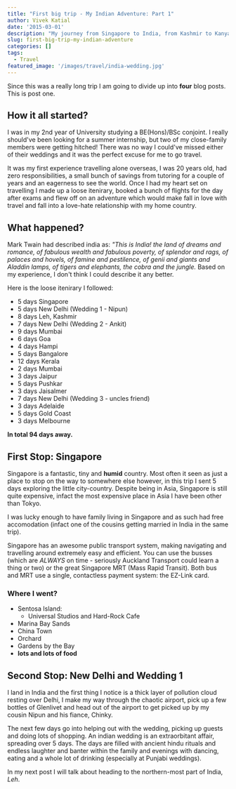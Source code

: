 ```yaml
---
title: "First big trip - My Indian Adventure: Part 1"
author: Vivek Katial
date: '2015-03-01'
description: "My journey from Singapore to India, from Kashmir to Kanyakumari, then to Australia for the Cricket World Cup"
slug: first-big-trip-my-indian-adventure
categories: []
tags:
  - Travel
featured_image: '/images/travel/india-wedding.jpg'
---
```

Since this was a really long trip I am going to divide up into **four** blog posts. This is post one.


## How it all started?

I was in my 2nd year of University studying a BE(Hons)/BSc conjoint. I really should've been looking for a summer internship, but two of my close-family members were getting hitched! There was no way I could've missed either of their weddings and it was the perfect excuse for me to go travel. 

It was my first experience travelling alone overseas, I was 20 years old, had zero responsibilities, a small bunch of savings from tutoring for a couple of years and an eagerness to see the world. Once I had my heart set on travelling I made up a loose itenirary, booked a bunch of flights for the day after exams and flew off on an adventure which would make fall in love with travel and fall into a love-hate relationship with my home country.

## What happened?

Mark Twain had described india as: *"This is India! the land of dreams and romance, of fabulous wealth and fabulous poverty, of splendor and rags, of palaces and hovels, of famine and pestilence, of genii and giants and Aladdin lamps, of tigers and elephants, the cobra and the jungle.* Based on my experience, I don't think I could describe it any better.

Here is the loose itenirary I followed:

- 5 days Singapore
- 5 days New Delhi (Wedding 1 - Nipun)
- 8 days Leh, Kashmir
- 7 days New Delhi (Wedding 2 - Ankit)
- 9 days Mumbai
- 6 days Goa
- 4 days Hampi
- 5 days Bangalore
- 12 days Kerala
- 2 days Mumbai
- 3 days Jaipur
- 5 days Pushkar
- 3 days Jaisalmer
- 7 days New Delhi (Wedding 3 - uncles friend)
- 3 days Adelaide
- 5 days Gold Coast
- 3 days Melbourne

**In total 94 days away.**

## First Stop: Singapore

Singapore is a fantastic, tiny and **humid** country. Most often it seen as just a place to stop on the way to somewhere else however, in this trip I sent 5 days exploring the little city-country. Despite being in Asia, Singapore is still quite expensive, infact the most expensive place in Asia I have been other than Tokyo.

I was lucky enough to have family living in Singapore and as such had free accomodation (infact one of the cousins getting married in India in the same trip).

Singapore has an awesome public transport system, making navigating and travelling around extremely easy and efficient. You can use the busses (which are *ALWAYS* on time - seriously Auckland Transport could learn a thing or two) or the great Singapore MRT (Mass Rapid Transit).  Both bus and MRT use a single, contactless payment system: the EZ-Link card.

### Where I went?
- Sentosa Island:
    - Universal Studios and Hard-Rock Cafe
- Marina Bay Sands
- China Town
- Orchard
- Gardens by the Bay
- **lots and lots of food**

## Second Stop: New Delhi and Wedding 1

I land in India and the first thing I notice is a thick layer of pollution cloud resting over Delhi, I make my way through the chaotic airport, pick up a few bottles of Glenlivet and head out of the airport to get picked up by my cousin Nipun and his fiance, Chinky.

The next few days go into helping out with the wedding, picking up guests and doing lots of shopping. An indian wedding is an extraorbitant affair, spreading over 5 days. The days are filled with ancient hindu rituals and endless laughter and banter within the family and evenings with dancing, eating and a whole lot of drinking (especially at Punjabi weddings).

In my next post I will talk about heading to the northern-most part of India, *Leh*.





